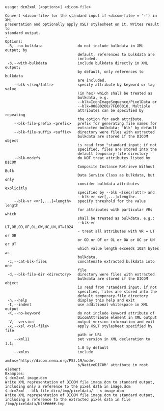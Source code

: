     usage: dcm2xml [<options>] <dicom-file>
    
    Convert <dicom-file> (or the standard input if <dicom-file> = '-') in XML
    presentation and optionally apply XSLT stylesheet on it. Writes result to
    standard output.
    -
    Options:
     -B,--no-bulkdata                do not include bulkdata in XML output; by
                                     default, references to bulkdata are
                                     included.
     -b,--with-bulkdata              include bulkdata directly in XML output;
                                     by default, only references to bulkdata
                                     are included.
        --blk <[seq/]attr>           specify attribute by keyword or tag value
                                     (in hex) which shall be treated as
                                     bulkdata, e.g.
                                     --blk=IconImageSequence/PixelData or
                                     --blk=00880200/7FE00010. Multiple
                                     attributes can be specified by repeating
                                     the option for each attribute.
        --blk-file-prefix <prefix>   prefix for generating file names for
                                     extracted bulkdata; 'blk' by default
        --blk-file-suffix <suffix>   directory were files with extracted
                                     bulkdata are stored if the DICOM object
                                     is read from "standard input; if not
                                     specified, files are stored into the
                                     default temporary-file directory
        --blk-nodefs                 do NOT treat attributes listed by DICOM
                                     Composite Instance Retrieve Without Bulk
                                     Data Service Class as bulkdata, but only
                                     consider bulkdata attributes explicitly
                                     specified by --blk <[seq/]attr> and
                                     --blk-vr <vr[,...]=length>.
        --blk-vr <vr[,...]=length>   specify threshold for the value length
                                     for attributes with particular VRs which
                                     shall be treated as bulkdata, e.g.:
                                     --blk-vr LT,OB,OD,OF,OL,OW,UC,UN,UT=1024
                                     - treat all attributes with VR = LT or OB
                                     or OD or OF or OL or OW or UC or UN or UT
                                     which value length exceeds 1024 bytes as
                                     bulkdata.
     -c,--cat-blk-files              concatenate extracted bulkdata into one
                                     file
     -d,--blk-file-dir <directory>   directory were files with extracted
                                     bulkdata are stored if the DICOM object
                                     is read from "standard input; if not
                                     specified, files are stored into the
                                     default temporary-file directory
     -h,--help                       display this help and exit
     -I,--indent                     use additional whitespace in XML output
     -K,--no-keyword                 do not include keyword attribute of
                                     DicomAttribute element in XML output
     -V,--version                    output version information and exit
     -x,--xsl <xsl-file>             apply XSLT stylesheet specified by file
                                     path or URL
        --xml11                      set version in XML declaration to 1.1;
                                     1.0 by default
        --xmlns                      include
                                     xmlns='http://dicom.nema.org/PS3.19/model
                                     s/NativeDICOM' attribute in root element
    Examples:
    $ dcm2xml image.dcm
    Write XML representation of DICOM file image.dcm to standard output,
    including only a reference to the pixel data in image.dcm
    $ dcm2xml --blk-file-dir=/tmp/pixeldata/ - < image.dcm
    Write XML representation of DICOM file image.dcm to standard output,
    including a reference to the extracted pixel data in file
    /tmp/pixeldata/blk#####.tmp
